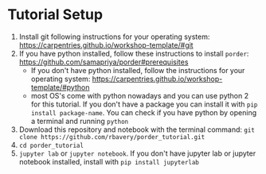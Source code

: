 # Tutorial Setup
1. Install git following instructions for your operating system: https://carpentries.github.io/workshop-template/#git
2. If you have python installed, follow these instructions to install `porder`: https://github.com/samapriya/porder#prerequisites
    - If you don't have python installed, follow the instructions for your operating system: https://carpentries.github.io/workshop-template/#python
    - most OS's come with python nowadays and you can use python 2 for this tutorial. If you don't have a package you can install it with `pip install package-name`. You can check if you have python by opening a terminal and running `python`
3. Download this repository and notebook with the terminal command: `git clone https://github.com/rbavery/porder_tutorial.git`
4. `cd porder_tutorial`
5. `jupyter lab` or `jupyter notebook`. If you don't have jupyter lab or jupyter notebook installed, install with `pip install jupyterlab`
